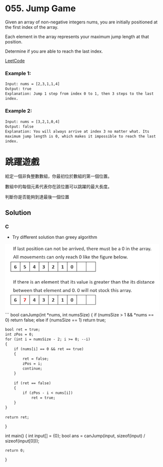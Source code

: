 # 055. Jump Game

Given an array of non-negative integers nums, you are initially positioned at the first index of the array.

Each element in the array represents your maximum jump length at that position.

Determine if you are able to reach the last index.

[LeetCode](https://leetcode.com/problems/ump-game)  

### Example 1:

```
Input: nums = [2,3,1,1,4]
Output: true
Explanation: Jump 1 step from index 0 to 1, then 3 steps to the last index.
```

### Example 2:
```
Input: nums = [3,2,1,0,4]
Output: false
Explanation: You will always arrive at index 3 no matter what. Its maximum jump length is 0, which makes it impossible to reach the last index.
```

#  跳躍遊戲
給定一個非負整數數組，你最初位於數組的第一個位置。

數組中的每個元素代表你在該位置可以跳躍的最大長度。

判斷你是否能夠到達最後一個位置

## Solution

### C
* Try different solution than greey algorithm
<img src="img/055.jpg" width = "700"/>
```
bool canJump(int *nums, int numsSize)
{
    if (numsSize > 1 && *nums == 0)
        return false;
    else if (numsSize == 1)
        return true;

    bool ret = true;
    int zPos = 0;
    for (int i = numsSize - 2; i >= 0; --i)
    {
        if (nums[i] == 0 && ret == true)
        {
            ret = false;
            zPos = i;
            continue;
        }

        if (ret == false)
        {
            if (zPos - i < nums[i])
                ret = true;
        }
    }

    return ret;
}

int main()
{
    int input[] = {0};
    bool ans = canJump(input, sizeof(input) / sizeof(input[0]));

    return 0;
}
```
